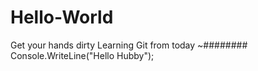 # Hello-World
Get your hands dirty
Learning Git from today
~########
Console.WriteLine("Hello Hubby");

